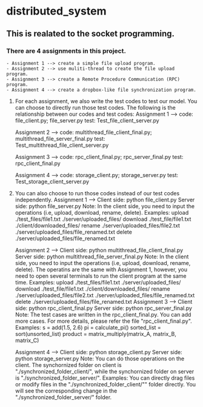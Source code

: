 # distributed_system
## This is realated to the socket programming.

### There are 4 assignments in this project.
    - Assignment 1 --> create a simple file upload program.
    - Assignment 2 --> use muliti-thread to create the file upload program.
    - Assignment 3 --> create a Remote Procedure Communication (RPC) program.
    - Assignment 4 --> create a dropbox-like file synchronization program.
    
1. For each assignment, we also write the test codes to test our model. You can choose to directly run those test codes. The following is the relationship between our codes and test codes:
    Assignment 1 --> code: file_client.py; file_server.py
                     test: Test_file_client_server.py

    Assignment 2 --> code: multithread_file_client_final.py; multithread_file_server_final.py
                     test: Test_multithread_file_client_server.py

    Assignment 3 --> code: rpc_client_final.py; rpc_server_final.py
                     test: rpc_client_final.py

    Assignment 4 --> code: storage_client.py; storage_server.py
                     test: Test_storage_client_server.py

2. You can also choose to run those codes instead of our test codes independently.
   Assignment 1 --> Client side: python file_client.py
                    Server side: python file_server.py
                Note: In the client side, you need to input the operations (i.e, upload, download, rename, delete). Examples:
                upload ./test_files/file1.txt ./server/uploaded_files/
                download ./test_file/file1.txt ./client/downloaded_files/
                rename ./server/uploaded_files/file2.txt ./server/uploaded_files/file_renamed.txt
                delete ./server/uploaded_files/file_renamed.txt

   Assignment 2 --> Client side: python multithread_file_client_final.py
                    Server side: python multithread_file_server_final.py
                Note: In the client side, you need to input the operations (i.e, upload, download, rename, delete). The operatins are the same with Assignment 1, however, you need to open several terminals to run the client program at the same time. Examples:
                upload ./test_files/file1.txt ./server/uploaded_files/
                download ./test_file/file1.txt ./client/downloaded_files/
                rename ./server/uploaded_files/file2.txt ./server/uploaded_files/file_renamed.txt
                delete ./server/uploaded_files/file_renamed.txt
   Assignment 3 --> Client side: python rpc_client_final.py
                    Server side: python rpc_server_final.py
                Note: The test cases are written in the rpc_client_final.py. You can add more cases. For more details, please refer the file "rpc_client_final.py". Examples:
                s = add(1.5, 2.6)
                pi = calculate_pi()
                sorted_list = sort(unsorted_list)
                product = matrix_multiply(matrix_A, matrix_B, matrix_C)

   Assignment 4 --> Client side: python storage_client.py
                    Server side: python storage_server.py
                Note: You can do those operations on the client. The synchornized folder on client is "./synchronized_folder_client/", while the synchornized folder on server is "./synchronized_folder_server/". Examples:
                You can directly drag files or modify files in the "./synchronized_folder_client/"" folder directly. You will see the corresponding change in the "./synchronized_folder_server/" folder.
